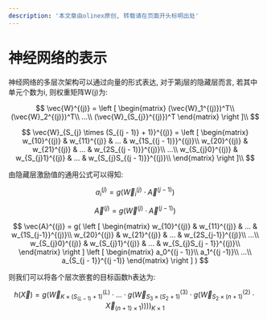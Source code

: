 ```yaml
---
description: '本文章由olinex原创, 转载请在页面开头标明出处'
---
```


# 神经网络的表示

神经网络的多层次架构可以通过向量的形式表达, 对于第j层的隐藏层而言, 若其中单元个数为i, 则权重矩阵W\(j\)为:

$$
\vec{W}^{(j)} = 
\left [
\begin{matrix}
(\vec{W}_1^{(j)})^T\\
(\vec{W}_2^{(j)})^T\\
...\\
(\vec{W}_{S_{j}}^{(j)})^T
\end{matrix}
\right ]\\
$$

$$
\vec{W}_{S_{j} \times (S_{(j - 1)} + 1)}^{(j)} = 
\left [
\begin{matrix}
w_{10}^{(j)} & w_{11}^{(j)} & ... & 
w_{1S_{(j - 1)}}^{(j)}\\
w_{20}^{(j)} & w_{21}^{(j)} & ... & 
w_{2S_{(j - 1)}}^{(j)}\\
...\\
w_{S_{j}0}^{(j)} & w_{S_{j}1}^{(j)} & ... & 
w_{S_{j}S_{(j - 1)}}^{(j)}\\
\end{matrix}
\right ]\\
$$

由隐藏层激励值的通用公式可以得知:

$$
a_i^{(j)} = g(\vec{W}_{i}^{(j)} \cdot \vec{A}^{(j-1)})
$$

$$
\vec{A}^{(j)} = g(\vec{W}^{(j)} \cdot \vec{A}^{(j-1)})
$$

$$
\vec{A}^{(j)} =
g(
\left [
\begin{matrix}
w_{10}^{(j)} & w_{11}^{(j)} & ... & w_{1S_{j-1}}^{(j)}\\
w_{20}^{(j)} & w_{21}^{(j)} & ... & w_{2S_{j-1}}^{(j)}\\
...\\
w_{S_{j}0}^{(j)} & w_{S_{j}1}^{(j)} & ... & w_{S_{j}S_{j - 1}}^{(j)}\\
\end{matrix}
\right ]
\left [
\begin{matrix}
a_0^{(j - 1)}\\
a_1^{(j -1)}\\
...\\
a_{S_{j - 1}}^{(j -1)}
\end{matrix}
\right ]
)
$$

则我们可以将各个层次嵌套的目标函数h表达为:

$$
h(\vec{X}) = 
g(\vec{W}_{K \times (S_{(L - 1)} + 1)}^{(L)} \cdot
... \cdot
g(\vec{W}_{S_3 \times (S_2 + 1)}^{(3)} \cdot 
g(\vec{W}_{S_2 \times (n + 1)}^{(2)} \cdot 
\vec{X}_{(n + 1) \times 1}
))))_{K \times 1}
$$



